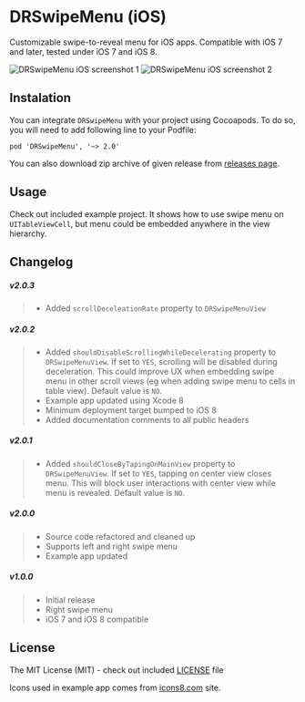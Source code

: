 # DRSwipeMenu (iOS)

Customizable swipe-to-reveal menu for iOS apps. Compatible with iOS 7 and later, tested under iOS 7 and iOS 8.

![DRSwipeMenu iOS screenshot 1](Misc/DRSwipeMenu-iOS-screenshot-1.png "DRSwipeMenu iOS screenshot 1") ![DRSwipeMenu iOS screenshot 2](Misc/DRSwipeMenu-iOS-screenshot-2.gif "DRSwipeMenu iOS screenshot 2")

## Instalation

You can integrate `DRSwipeMenu` with your project using Cocoapods. To do so, you will need to add following line to your Podfile:

    pod 'DRSwipeMenu', '~> 2.0'

You can also download zip archive of given release from [releases page](https://github.com/darrarski/DRSwipeMenu-iOS/releases).

## Usage

Check out included example project. It shows how to use swipe menu on `UITableViewCell`, but menu could be embedded anywhere in the view hierarchy.

## Changelog

##### v2.0.3

> - Added `scrollDeceleationRate` property to `DRSwipeMenuView`

##### v2.0.2

> - Added `shouldDisableScrollingWhileDecelerating` property to `DRSwipeMenuView`. If set to `YES`, scrolling will be disabled during deceleration. This could improve UX when embedding swipe menu in other scroll views (eg when adding swipe menu to cells in table view). Default value is `NO`.
> - Example app updated using Xcode 8
> - Minimum deployment target bumped to iOS 8
> - Added documentation comments to all public headers

##### v2.0.1

> - Added `shouldCloseByTapingOnMainView` property to `DRSwipeMenuView`. If set to `YES`, tapping on center view closes menu. This will block user interactions with center view while menu is revealed. Default value is `NO`.

##### v2.0.0

> - Source code refactored and cleaned up
> - Supports left and right swipe menu
> - Example app updated

##### v1.0.0

> - Initial release
> - Right swipe menu
> - iOS 7 and iOS 8 compatible


## License

The MIT License (MIT) - check out included [LICENSE](LICENSE) file

Icons used in example app comes from [icons8.com](http://icons8.com/) site.
